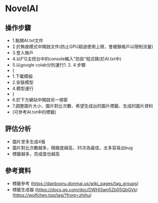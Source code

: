# NovelAI

## 操作步驟
- 1.點開AI.txt文件
- 2.於無痕模式中開啟文件(防止GPU超過使用上限，會被鎖帳戶以限制流量)
- 3.登入帳戶
- 4.以F12主控台中的console輸入"防掛"程式碼(於AI.txt中)
- 5.以google colab分別運行1. 2. 4.步驟
-   {
-   1.下載模組
-   2.安裝模型
-   4.模型運行
-   }
- 6.於下方網站中開啟另一視窗
- 7.調整圖片大小、圖片對比次數、希望生成出的圖片標籤、生成的圖片資料
- (可參考AI.txt中的標籤)

## 評估分析
- 圖片至多生成4張
- 圖片對比次數越多，精緻度越高，35次為最佳，太多容易出bug
- 標籤越多，完成度也越高

## 參考資料
- 標籤參考 (https://danbooru.donmai.us/wiki_pages/tag_groups)
- 標籤生成器 (https://docs.qq.com/doc/DWHl3am5Zb05QbGVs) (https://wolfchen.top/tag/?from=zhihu)
